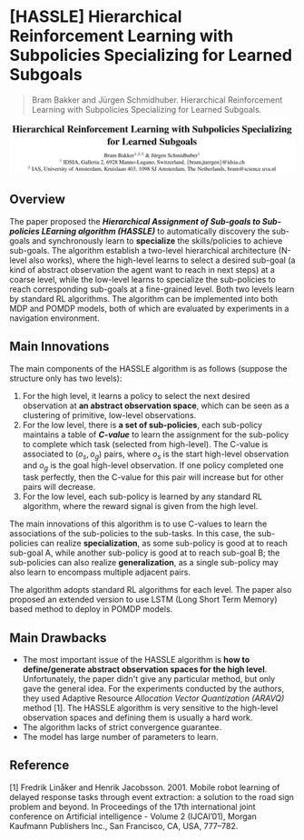 # [HASSLE] Hierarchical Reinforcement Learning with Subpolicies Specializing for Learned Subgoals

> Bram Bakker and Jürgen Schmidhuber. Hierarchical Reinforcement Learning with Subpolicies Specializing for Learned Subgoals. 

![Hierarchical Reinforcement Learning with Subpolicies Specializing for Learned Subgoals](./Images/6-1.png)

## Overview

The paper proposed the ***Hierarchical Assignment of Sub-goals to Sub-policies LEarning algorithm (HASSLE)*** to automatically discovery the sub-goals and synchronously learn to **specialize** the skills/policies to achieve sub-goals. The algorithm establish a two-level hierarchical architecture (N-level also works), where the high-level learns to select a desired sub-goal (a kind of abstract observation the agent want to reach in next steps) at a coarse level, while the low-level learns to specialize the sub-policies to reach corresponding sub-goals at a fine-grained level. Both two levels learn by standard RL algorithms. The algorithm can be implemented into both MDP and POMDP models, both of which are evaluated by experiments in a navigation environment.

## Main Innovations

The main components of the HASSLE algorithm is as follows (suppose the structure only has two levels):

1. For the high level, it learns a policy to select the next desired observation at **an abstract observation space**, which can be seen as a clustering of primitive, low-level observations.
2. For the low level, there is **a set of sub-policies**, each sub-policy maintains a table of ***C-value*** to learn the assignment for the sub-policy to complete which task (selected from high-level). The C-value is associated to $(o_s,o_g)$ pairs, where $o_s$  is the start high-level observation and $o_g$  is the goal high-level observation. If one policy completed one task perfectly, then the C-value for this pair will increase but for other pairs will decrease.
3. For the low level, each sub-policy is learned by any standard RL algorithm, where the reward signal is given from the high level.

The main innovations of this algorithm is to use C-values to learn the associations of the sub-policies to the sub-tasks. In this case, the sub-policies can realize **specialization**, as some sub-policy is good at to reach sub-goal A, while another sub-policy is good at to reach sub-goal B; the sub-policies can also realize **generalization**, as a single sub-policy may also learn to encompass multiple adjacent pairs.

The algorithm adopts standard RL algorithms for each level. The paper also proposed an extended version to use LSTM (Long Short Term Memory) based method to deploy in POMDP models.

## Main Drawbacks

* The most important issue of the HASSLE algorithm is **how to define/generate abstract observation spaces for the high level**. Unfortunately, the paper didn't give any particular method, but only gave the general idea. For the experiments conducted by the authors, they used Adaptive Resource *Allocation Vector Quantization (ARAVQ)* method [1]. The HASSLE algorithm is very sensitive to the high-level observation spaces and defining them is usually a hard work.
* The algorithm lacks of strict convergence guarantee.
* The model has large number of parameters to learn.

## Reference

[1] Fredrik Linåker and Henrik Jacobsson. 2001. Mobile robot learning of delayed response tasks through event extraction: a solution to the road sign problem and beyond. In Proceedings of the 17th international joint conference on Artificial intelligence - Volume 2 (IJCAI’01), Morgan Kaufmann Publishers Inc., San Francisco, CA, USA, 777–782.
